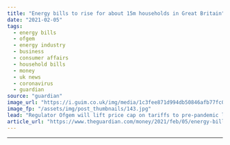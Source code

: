 ```yaml
---
title: "Energy bills to rise for about 15m households in Great Britain"
date: "2021-02-05"
tags: 
  - energy bills
  - ofgem
  - energy industry
  - business
  - consumer affairs
  - household bills
  - money
  - uk news
  - coronavirus
  - guardian
source: "guardian"
image_url: "https://i.guim.co.uk/img/media/1c3fee871d994db50846afb77fc01100a1c92dc7/24_37_4198_2518/master/4198.jpg?width=460&quality=85&auto=format&fit=max&s=4e279a802044905c8f323d9c7a9d093d"
image_fp: "/assets/img/post_thumbnails/143.jpg"
lead: "Regulator Ofgem will lift price cap on tariffs to pre-pandemic levelsHow to beat UK energy price rises and lower your billsEnergy bills will rise for about 15 million households in Great Britain from April after the regulator, Ofgem, lifted the price..."
article_url: "https://www.theguardian.com/money/2021/feb/05/energy-bills-to-rise-for-about-15m-uk-households-ofgem-price-cap-tariffs"
---
```


---
